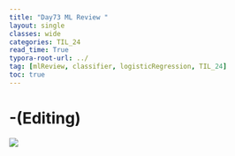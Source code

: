 ```yaml
---
title: "Day73 ML Review "
layout: single
classes: wide
categories: TIL_24
read_time: True
typora-root-url: ../
tag: [mlReview, classifier, logisticRegression, TIL_24]
toc: true 
---
```


# -(Editing)



<img src="/blog/images/2024-09-11-TIL24_Day73/E3CF767F-B648-4003-A9E2-56DED3D9AA29.jpeg"><br><br>





